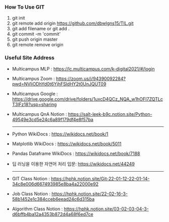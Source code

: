 ### How To Use GIT
1. git init
2. git remote add origin https://github.com/dbwlgns15/TIL.git
3. git add filename or git add .
4. git commit -m 'commit'
5. git push origin master
6. git remote remove origin

### Useful Site Address

- Multicampus MLP : https://lc.multicampus.com/k-digital2021/#/login

- Multicampus Zoom : https://zoom.us/j/94390092284?pwd=NVliODhYd0t6YjhFSldHY2t0UnJQUT09

- Multicampus Google : https://drive.google.com/drive/folders/1uxcD4QCz_NQA_w1hOFI7ZQTLcT3lFz18?usp=sharing

- Multicampus QnA Notion : https://salt-leek-b9c.notion.site/Python-49549e3cd5e24c6a89f179df4e8f57ba

  -------------------

- Python WikiDocs : https://wikidocs.net/book/1

- Matplotlib WikiDocs : https://wikidocs.net/book/5011

- Pandas Dataframe WikiDocs : https://wikidocs.net/book/7188

- 딥 러닝을 이용한 자연어 처리 입문: https://wikidocs.net/44249

  --------

- GIT Class Notion : https://hphk.notion.site/Git-22-01-12-22-01-14-34c8e006d667493985e8ba4a22000e92

- Job Class Notion : https://hphk.notion.site/22-02-16-3-58b1452e1c384cceb6eead24c6d315ba

- Algorithm Class Notion : https://hphk.notion.site/03-02-03-04-3-d6bffb4ba12a4353b872d4a68f6ed7ce
